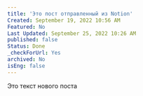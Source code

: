 ```yaml
---
title: 'Это пост отправленный из Notion'
Created: September 19, 2022 10:56 AM
Featured: No
Last Updated: September 25, 2022 10:26 AM
published: false
Status: Done
_checkForUrl: Yes
archived: No
isEng: false
---
```


Это текст нового поста